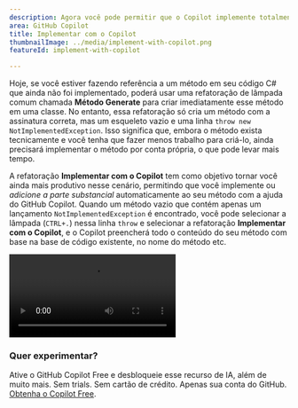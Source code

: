 ```yaml
---
description: Agora você pode permitir que o Copilot implemente totalmente seu método C# vazio.
area: GitHub Copilot
title: Implementar com o Copilot
thumbnailImage: ../media/implement-with-copilot.png
featureId: implement-with-copilot

---
```



Hoje, se você estiver fazendo referência a um método em seu código C# que ainda não foi implementado, poderá usar uma refatoração de lâmpada comum chamada **Método Generate** para criar imediatamente esse método em uma classe. No entanto, essa refatoração só cria um método com a assinatura correta, mas um esqueleto vazio e uma linha `throw new NotImplementedException`. Isso significa que, embora o método exista tecnicamente e você tenha que fazer menos trabalho para criá-lo, ainda precisará implementar o método por conta própria, o que pode levar mais tempo.

A refatoração **Implementar com o Copilot** tem como objetivo tornar você ainda mais produtivo nesse cenário, permitindo que você implemente ou *adicione a parte substancial* automaticamente ao seu método com a ajuda do GitHub Copilot. Quando um método vazio que contém apenas um lançamento `NotImplementedException` é encontrado, você pode selecionar a lâmpada (`CTRL+.`) nessa linha `throw` e selecionar a refatoração **Implementar com o Copilot**, e o Copilot preencherá todo o conteúdo do seu método com base na base de código existente, no nome do método etc.

![Implementar com o Copilot](../media/implement-with-copilot.mp4)

### Quer experimentar?
Ative o GitHub Copilot Free e desbloqueie esse recurso de IA, além de muito mais.
Sem trials. Sem cartão de crédito. Apenas sua conta do GitHub. [Obtenha o Copilot Free](https://github.com/settings/copilot).
